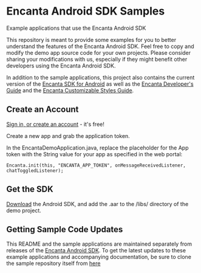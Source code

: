 Encanta Android SDK Samples
=======================
Example applications that use the Encanta Android SDK

This repository is meant to provide some examples for you to better understand the features of the Encanta Android SDK. Feel free to copy and modify the demo app source code for your own projects. Please consider sharing your modifications with us, especially if they might benefit other developers using the Encanta Android SDK.

In addition to the sample applications, this project also contains the current version of the [Encanta SDK for Android][encanta-android-sdk-root] as well as the [Encanta Developer's Guide][encanta-android-dev-guide] and the [Encanta Customizable Styles Guide][encanta-android-styles-guide].

Create an Account
---------------------------
[Sign in, or create an account](http://app.getencanta.com/signin) - it's free!

Create a new app and grab the application token.

In the EncantaDemoApplication.java, replace the placeholder for the App token with the String value for your app as specified in the web portal:

```
Encanta.init(this, "ENCANTA_APP_TOKEN", onMessageReceivedListener, chatToggledListener);
```

Get the SDK
---------------------------
[Download][encanta-android-sdk] the Android SDK, and add the .aar to the /libs/ directory of the demo project.  

Getting Sample Code Updates
---------------------------

This README and the sample applications are maintained separately from
releases of the [Encanta Android SDK][encanta-android-sdk]. To get the latest
updates to these example applications and accompanying documentation, be sure
to clone the sample repository itself from [here][encanta-android-sdk-root]

[encanta-android-samples]: https://github.com/EncantaTeam/encanta/tree/master/Android/Samples
[encanta-android-sdk-root]: http://github.com/EncantaTeam/encanta/tree/master/Android/SDK
[encanta-android-sdk]: http://github.com/EncantaTeam/encanta/tree/master/Android/SDK/encanta-appcompatRetrofit1.9.aar
[encanta-android-dev-guide]: https://github.com/EncantaTeam/encanta/blob/master/Android/Samples/Encanta%20Developer's%20Guide%20-%20Android.pdf
[encanta-android-styles-guide]: https://github.com/EncantaTeam/encanta/blob/master/Android/Samples/Customizable%20Styles.pdf
 

